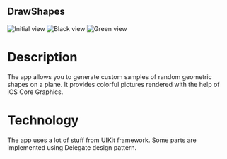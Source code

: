 ## DrawShapes

![Initial view](http://i66.tinypic.com/2jedx5h.png)
![Black view](http://i64.tinypic.com/9pxilh.png)
![Green view](http://i65.tinypic.com/f1j84.jpg)


# Description

The app allows you to generate custom samples of random geometric shapes on a plane. It provides colorful pictures rendered with the help of iOS Core Graphics.

# Technology

The app uses a lot of stuff from UIKit framework. Some parts are implemented using Delegate design pattern.
